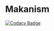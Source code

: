 # Makanism
[![Codacy Badge](https://api.codacy.com/project/badge/Grade/bd2a5b2f283648cf862cb65c12221c11)](https://app.codacy.com/manual/Lyrth/Makanism?utm_source=github.com&utm_medium=referral&utm_content=Lyrth/Makanism&utm_campaign=Badge_Grade_Dashboard)
